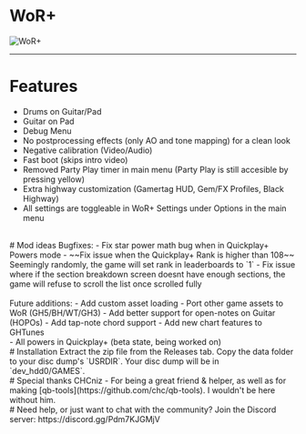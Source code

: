 # WoR+
![WoR+](https://github.com/kernaltrap8/WoR-Plus/assets/94473358/24573afd-9c46-47ba-9d86-118181d7d1e6)

---------------------------------
# Features
- Drums on Guitar/Pad
- Guitar on Pad
- Debug Menu
- No postprocessing effects (only AO and tone mapping) for a clean look
- Negative calibration (Video/Audio)
- Fast boot (skips intro video)
- Removed Party Play timer in main menu (Party Play is still accesible by pressing yellow)
- Extra highway customization (Gamertag HUD, Gem/FX Profiles, Black Highway)
- All settings are toggleable in WoR+ Settings under Options in the main menu
<br>
# Mod ideas
Bugfixes:
  - Fix star power math bug when in Quickplay+ Powers mode
  - ~~Fix issue when the Quickplay+ Rank is higher than 108~~ Seemingly randomly, the game will set rank in leaderboards to `1`
  - Fix issue where if the section breakdown screen doesnt have enough sections, the game will refuse to scroll the list once scrolled fully<br>
<br>
Future additions:
  - Add custom asset loading
  - Port other game assets to WoR (GH5/BH/WT/GH3)
  - Add better support for open-notes on Guitar (HOPOs)
  - Add tap-note chord support
  - Add new chart features to GHTunes<br>
  - All powers in Quickplay+ (beta state, being worked on)
<br>
# Installation
Extract the zip file from the Releases tab. Copy the data folder to your disc dump's `USRDIR`. Your disc dump will be in `dev_hdd0/GAMES`.
<br>
# Special thanks
CHCniz - For being a great friend & helper, as well as for making [qb-tools](https://github.com/chc/qb-tools). I wouldn't be here without him.
<br>
# Need help, or just want to chat with the community?
Join the Discord server: https://discord.gg/Pdm7KJGMjV
